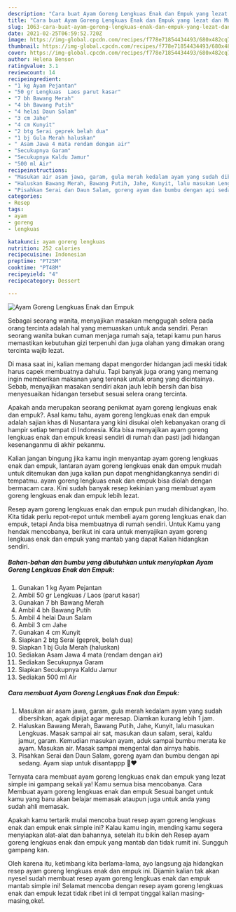 ```yaml
---
description: "Cara buat Ayam Goreng Lengkuas Enak dan Empuk yang lezat dan Mudah Dibuat"
title: "Cara buat Ayam Goreng Lengkuas Enak dan Empuk yang lezat dan Mudah Dibuat"
slug: 1063-cara-buat-ayam-goreng-lengkuas-enak-dan-empuk-yang-lezat-dan-mudah-dibuat
date: 2021-02-25T06:59:52.720Z
image: https://img-global.cpcdn.com/recipes/f778e71854434493/680x482cq70/ayam-goreng-lengkuas-enak-dan-empuk-foto-resep-utama.jpg
thumbnail: https://img-global.cpcdn.com/recipes/f778e71854434493/680x482cq70/ayam-goreng-lengkuas-enak-dan-empuk-foto-resep-utama.jpg
cover: https://img-global.cpcdn.com/recipes/f778e71854434493/680x482cq70/ayam-goreng-lengkuas-enak-dan-empuk-foto-resep-utama.jpg
author: Helena Benson
ratingvalue: 3.1
reviewcount: 14
recipeingredient:
- "1 kg Ayam Pejantan"
- "50 gr Lengkuas  Laos parut kasar"
- "7 bh Bawang Merah"
- "4 bh Bawang Putih"
- "4 helai Daun Salam"
- "3 cm Jahe"
- "4 cm Kunyit"
- "2 btg Serai geprek belah dua"
- "1 bj Gula Merah haluskan"
- " Asam Jawa 4 mata rendam dengan air"
- "Secukupnya Garam"
- "Secukupnya Kaldu Jamur"
- "500 ml Air"
recipeinstructions:
- "Masukan air asam jawa, garam, gula merah kedalam ayam yang sudah dibersihkan, agak dipijat agar meresap. Diamkan kurang lebih 1 jam."
- "Haluskan Bawang Merah, Bawang Putih, Jahe, Kunyit, lalu masukan Lengkuas. Masak sampai air sat, masukan daun salam, serai, kaldu jamur, garam. Kemudian masukan ayam, aduk sampai bumbu merata ke ayam. Masukan air. Masak sampai mengental dan airnya habis."
- "Pisahkan Serai dan Daun Salam, goreng ayam dan bumbu dengan api sedang. Ayam siap untuk disantappp 🥰❤️"
categories:
- Resep
tags:
- ayam
- goreng
- lengkuas

katakunci: ayam goreng lengkuas 
nutrition: 252 calories
recipecuisine: Indonesian
preptime: "PT25M"
cooktime: "PT48M"
recipeyield: "4"
recipecategory: Dessert

---
```



![Ayam Goreng Lengkuas Enak dan Empuk](https://img-global.cpcdn.com/recipes/f778e71854434493/680x482cq70/ayam-goreng-lengkuas-enak-dan-empuk-foto-resep-utama.jpg)

Sebagai seorang wanita, menyajikan masakan menggugah selera pada orang tercinta adalah hal yang memuaskan untuk anda sendiri. Peran seorang  wanita bukan cuman menjaga rumah saja, tetapi kamu pun harus memastikan kebutuhan gizi terpenuhi dan juga olahan yang dimakan orang tercinta wajib lezat.

Di masa  saat ini, kalian memang dapat mengorder hidangan jadi meski tidak harus capek membuatnya dahulu. Tapi banyak juga orang yang memang ingin memberikan makanan yang terenak untuk orang yang dicintainya. Sebab, menyajikan masakan sendiri akan jauh lebih bersih dan bisa menyesuaikan hidangan tersebut sesuai selera orang tercinta. 



Apakah anda merupakan seorang penikmat ayam goreng lengkuas enak dan empuk?. Asal kamu tahu, ayam goreng lengkuas enak dan empuk adalah sajian khas di Nusantara yang kini disukai oleh kebanyakan orang di hampir setiap tempat di Indonesia. Kita bisa menyajikan ayam goreng lengkuas enak dan empuk kreasi sendiri di rumah dan pasti jadi hidangan kesenanganmu di akhir pekanmu.

Kalian jangan bingung jika kamu ingin menyantap ayam goreng lengkuas enak dan empuk, lantaran ayam goreng lengkuas enak dan empuk mudah untuk ditemukan dan juga kalian pun dapat menghidangkannya sendiri di tempatmu. ayam goreng lengkuas enak dan empuk bisa diolah dengan bermacam cara. Kini sudah banyak resep kekinian yang membuat ayam goreng lengkuas enak dan empuk lebih lezat.

Resep ayam goreng lengkuas enak dan empuk pun mudah dihidangkan, lho. Kita tidak perlu repot-repot untuk membeli ayam goreng lengkuas enak dan empuk, tetapi Anda bisa membuatnya di rumah sendiri. Untuk Kamu yang hendak mencobanya, berikut ini cara untuk menyajikan ayam goreng lengkuas enak dan empuk yang mantab yang dapat Kalian hidangkan sendiri.

<!--inarticleads1-->

##### Bahan-bahan dan bumbu yang dibutuhkan untuk menyiapkan Ayam Goreng Lengkuas Enak dan Empuk:

1. Gunakan 1 kg Ayam Pejantan
1. Ambil 50 gr Lengkuas / Laos (parut kasar)
1. Gunakan 7 bh Bawang Merah
1. Ambil 4 bh Bawang Putih
1. Ambil 4 helai Daun Salam
1. Ambil 3 cm Jahe
1. Gunakan 4 cm Kunyit
1. Siapkan 2 btg Serai (geprek, belah dua)
1. Siapkan 1 bj Gula Merah (haluskan)
1. Sediakan  Asam Jawa 4 mata (rendam dengan air)
1. Sediakan Secukupnya Garam
1. Siapkan Secukupnya Kaldu Jamur
1. Sediakan 500 ml Air




<!--inarticleads2-->

##### Cara membuat Ayam Goreng Lengkuas Enak dan Empuk:

1. Masukan air asam jawa, garam, gula merah kedalam ayam yang sudah dibersihkan, agak dipijat agar meresap. Diamkan kurang lebih 1 jam.
1. Haluskan Bawang Merah, Bawang Putih, Jahe, Kunyit, lalu masukan Lengkuas. Masak sampai air sat, masukan daun salam, serai, kaldu jamur, garam. Kemudian masukan ayam, aduk sampai bumbu merata ke ayam. Masukan air. Masak sampai mengental dan airnya habis.
1. Pisahkan Serai dan Daun Salam, goreng ayam dan bumbu dengan api sedang. Ayam siap untuk disantappp 🥰❤️




Ternyata cara membuat ayam goreng lengkuas enak dan empuk yang lezat simple ini gampang sekali ya! Kamu semua bisa mencobanya. Cara Membuat ayam goreng lengkuas enak dan empuk Sesuai banget untuk kamu yang baru akan belajar memasak ataupun juga untuk anda yang sudah ahli memasak.

Apakah kamu tertarik mulai mencoba buat resep ayam goreng lengkuas enak dan empuk enak simple ini? Kalau kamu ingin, mending kamu segera menyiapkan alat-alat dan bahannya, setelah itu bikin deh Resep ayam goreng lengkuas enak dan empuk yang mantab dan tidak rumit ini. Sungguh gampang kan. 

Oleh karena itu, ketimbang kita berlama-lama, ayo langsung aja hidangkan resep ayam goreng lengkuas enak dan empuk ini. Dijamin kalian tak akan nyesel sudah membuat resep ayam goreng lengkuas enak dan empuk mantab simple ini! Selamat mencoba dengan resep ayam goreng lengkuas enak dan empuk lezat tidak ribet ini di tempat tinggal kalian masing-masing,oke!.

